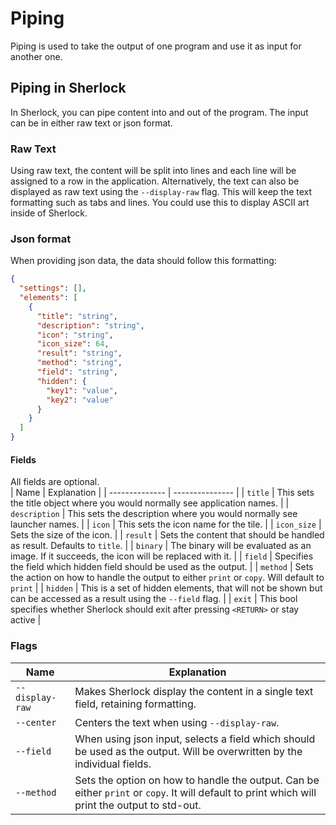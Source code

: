 # Piping
Piping is used to take the output of one program and use it as input for another one.<br>

## Piping in Sherlock
In Sherlock, you can pipe content into and out of the program. The input can be in either raw text or json format.<br>

### Raw Text
Using raw text, the content will be split into lines and each line will be assigned to a row in the application. Alternatively, the text can also be displayed as raw text using the `--display-raw` flag. This will keep the text formatting such as tabs and lines. You could use this to display ASCII art inside of Sherlock.

### Json format
When providing json data, the data should follow this formatting:
```json
{
  "settings": [],
  "elements": [
    {
      "title": "string",
      "description": "string",
      "icon": "string",
      "icon_size": 64,
      "result": "string",
      "method": "string",
      "field": "string",
      "hidden": {
        "key1": "value",
        "key2": "value"
      }
    }
  ]
}
```
#### Fields
All fields are optional.<br>
| Name | Explanation |
| -------------- | --------------- |
| `title` | This sets the title object where you would normally see application names. |
| `description` | This sets the description where you would normally see launcher names. |
| `icon` | This sets the icon name for the tile. |
| `icon_size` | Sets the size of the icon. |
| `result` | Sets the content that should be handled as result. Defaults to `title`. |
| `binary` | The binary will be evaluated as an image. If it succeeds, the icon will be replaced with it. |
| `field` | Specifies the field which hidden field should be used as the output. |
| `method` | Sets the action on how to handle the output to either `print` or `copy`. Will default to `print` |
| `hidden` | This is a set of hidden elements, that will not be shown but can be accessed as a result using the `--field` flag. |
| `exit` | This bool specifies whether Sherlock should exit after pressing `<RETURN>` or stay active |


### Flags
| Name | Explanation |
| -------------- | --------------- |
| `--display-raw` | Makes Sherlock display the content in a single text field, retaining formatting. |
| `--center` | Centers the text when using `--display-raw`. |
| `--field` | When using json input, selects a field which should be used as the output. Will be overwritten by the individual fields. |
| `--method` | Sets the option on how to handle the output. Can be either `print` or `copy`. It will default to print which will print the output to std-out.  |

